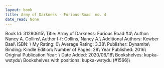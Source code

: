 ```yaml
---
layout: book
title: Army of Darkness - Furious Road  no. 4
date_read: None
---
```


Book Id: 31280615\ 
Title: Army of Darkness: Furious Road #4\ 
Author: Nancy A. Collins\ 
Author l-f: Collins, Nancy A.\ 
Additional Authors: Kewber Baal\ 
ISBN: \ 
My Rating: 0\ 
Average Rating: 3.38\ 
Publisher: Dynamite\ 
Binding: Kindle Edition\ 
Number of Pages: 28\ 
Year Published: 2016\ 
Original Publication Year: \ 
Date Added: 2020/06/18\ 
Bookshelves: kupka-wstydu\ 
Bookshelves with positions: kupka-wstydu (#1566)\ 

